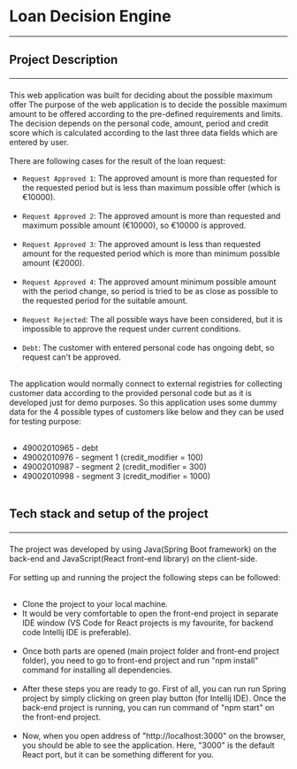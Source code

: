 # Loan Decision Engine
<hr>

## Project Description <hr>
This web application was built for deciding about the possible maximum offer 
The purpose of the web application is to decide the possible maximum amount to be offered according to the pre-defined requirements and limits. The decision depends
on the personal code, amount, period and credit score which is calculated according to the last three data fields which are entered by user. <br> <br>
There are following cases for the result of the loan request: <br>
- `Request Approved 1`: The approved amount is more than requested for the requested period but is less than maximum possible offer (which is €10000). <br><br>
- `Request Approved 2`: The approved amount is more than requested and maximum possible amount (€10000), so €10000 is approved. <br><br>
- `Request Approved 3`: The approved amount is less than requested amount for the requested period which is more than minimum possible amount (€2000). <br><br>
- `Request Approved 4`: The approved amount minimum possible amount with the period change, so period is tried to be as close as possible to the requested period for the 
suitable amount. <br><br>
- `Request Rejected`: The all possible ways have been considered, but it is impossible to approve the request under current conditions. <br><br>
- `Debt`: The customer with entered personal code has ongoing debt, so request can't be approved. <br> <br>

The application would normally connect to external registries for collecting customer data according to the provided personal code but as it is developed just for demo 
purposes. So this application uses some dummy data for the 4 possible types of customers like below and they can be used for testing purpose: <br> <br>
- 49002010965 - debt <br>
- 49002010976 - segment 1 (credit_modifier = 100) <br>
- 49002010987 - segment 2 (credit_modifier = 300) <br>
- 49002010998 - segment 3 (credit_modifier = 1000) <br><br>

## Tech stack and setup of the project <hr>
The project was developed by using Java(Spring Boot framework) on the back-end and JavaScript(React front-end library) on the client-side. <br><br>
For setting up and running the project the following steps can be followed:<br><br>
- Clone the project to your local machine. <br>
- It would be very comfortable to open the front-end project in separate IDE window (VS Code for React projects is my favourite, for backend code Intellij IDE is preferable). <br><br>
- Once both parts are opened (main project folder and front-end project folder), you need to go to front-end project and run "npm install" command for installing all dependencies. <br><br>
- After these steps you are ready to go. First of all, you can run run Spring project by simply clicking on green play button (for Intellij IDE). Once the back-end project is running, you can run command of "npm start" on the front-end project. <br><br>
- Now, when you open address of "http://localhost:3000" on the browser, you should be able to see the application. Here, "3000" is the default React port, but it can be something different for you.
